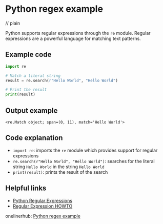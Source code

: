 # Python regex example
// plain

Python supports regular expressions through the `re` module. Regular expressions are a powerful language for matching text patterns.

## Example code

```python
import re

# Match a literal string
result = re.search(r"Hello World", "Hello World")

# Print the result
print(result)
```

## Output example

```
<re.Match object; span=(0, 11), match='Hello World'>
```

## Code explanation

- `import re`: imports the `re` module which provides support for regular expressions
- `re.search(r"Hello World", "Hello World")`: searches for the literal string `Hello World` in the string `Hello World`
- `print(result)`: prints the result of the search

## Helpful links
- [Python Regular Expressions](https://docs.python.org/3/library/re.html)
- [Regular Expression HOWTO](https://docs.python.org/3/howto/regex.html)

onelinerhub: [Python regex example](https://onelinerhub.com/python-regex/python-regex-example)